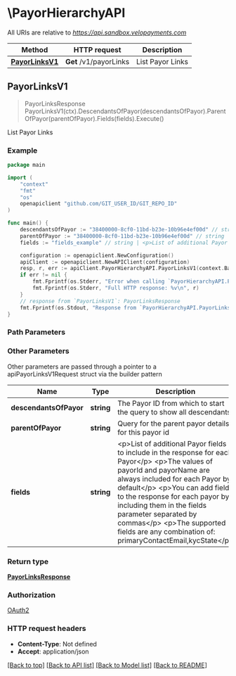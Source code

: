 # \PayorHierarchyAPI

All URIs are relative to *https://api.sandbox.velopayments.com*

Method | HTTP request | Description
------------- | ------------- | -------------
[**PayorLinksV1**](PayorHierarchyAPI.md#PayorLinksV1) | **Get** /v1/payorLinks | List Payor Links



## PayorLinksV1

> PayorLinksResponse PayorLinksV1(ctx).DescendantsOfPayor(descendantsOfPayor).ParentOfPayor(parentOfPayor).Fields(fields).Execute()

List Payor Links



### Example

```go
package main

import (
    "context"
    "fmt"
    "os"
    openapiclient "github.com/GIT_USER_ID/GIT_REPO_ID"
)

func main() {
    descendantsOfPayor := "38400000-8cf0-11bd-b23e-10b96e4ef00d" // string | The Payor ID from which to start the query to show all descendants (optional)
    parentOfPayor := "38400000-8cf0-11bd-b23e-10b96e4ef00d" // string | Query for the parent payor details for this payor id (optional)
    fields := "fields_example" // string | <p>List of additional Payor fields to include in the response for each Payor</p> <p>The values of payorId and payorName are always included for each Payor by default</p> <p>You can add fields to the response for each payor by including them in the fields parameter separated by commas</p> <p>The supported fields are any combination of: primaryContactEmail,kycState</p>  (optional)

    configuration := openapiclient.NewConfiguration()
    apiClient := openapiclient.NewAPIClient(configuration)
    resp, r, err := apiClient.PayorHierarchyAPI.PayorLinksV1(context.Background()).DescendantsOfPayor(descendantsOfPayor).ParentOfPayor(parentOfPayor).Fields(fields).Execute()
    if err != nil {
        fmt.Fprintf(os.Stderr, "Error when calling `PayorHierarchyAPI.PayorLinksV1``: %v\n", err)
        fmt.Fprintf(os.Stderr, "Full HTTP response: %v\n", r)
    }
    // response from `PayorLinksV1`: PayorLinksResponse
    fmt.Fprintf(os.Stdout, "Response from `PayorHierarchyAPI.PayorLinksV1`: %v\n", resp)
}
```

### Path Parameters



### Other Parameters

Other parameters are passed through a pointer to a apiPayorLinksV1Request struct via the builder pattern


Name | Type | Description  | Notes
------------- | ------------- | ------------- | -------------
 **descendantsOfPayor** | **string** | The Payor ID from which to start the query to show all descendants | 
 **parentOfPayor** | **string** | Query for the parent payor details for this payor id | 
 **fields** | **string** | &lt;p&gt;List of additional Payor fields to include in the response for each Payor&lt;/p&gt; &lt;p&gt;The values of payorId and payorName are always included for each Payor by default&lt;/p&gt; &lt;p&gt;You can add fields to the response for each payor by including them in the fields parameter separated by commas&lt;/p&gt; &lt;p&gt;The supported fields are any combination of: primaryContactEmail,kycState&lt;/p&gt;  | 

### Return type

[**PayorLinksResponse**](PayorLinksResponse.md)

### Authorization

[OAuth2](../README.md#OAuth2)

### HTTP request headers

- **Content-Type**: Not defined
- **Accept**: application/json

[[Back to top]](#) [[Back to API list]](../README.md#documentation-for-api-endpoints)
[[Back to Model list]](../README.md#documentation-for-models)
[[Back to README]](../README.md)

